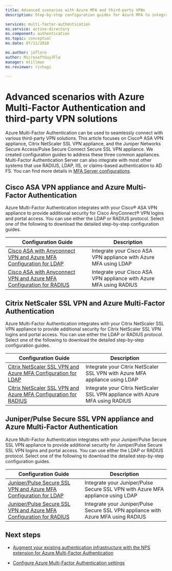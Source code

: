```yaml
---
title: Advanced scenarios with Azure MFA and third-party VPNs
description: Step-by-step configuration guides for Azure MFA to integrate with Cisco, Citrix, and Juniper.

services: multi-factor-authentication
ms.service: active-directory
ms.component: authentication
ms.topic: conceptual
ms.date: 07/11/2018

ms.author: joflore
author: MicrosoftGuyJFlo
manager: mtillman
ms.reviewer: richagi

---
```

# Advanced scenarios with Azure Multi-Factor Authentication and third-party VPN solutions

Azure Multi-Factor Authentication can be used to seamlessly connect with various third-party VPN solutions. This article focuses on Cisco® ASA VPN appliance, Citrix NetScaler SSL VPN appliance, and the Juniper Networks Secure Access/Pulse Secure Connect Secure SSL VPN appliance. We created configuration guides to address these three common appliances. Multi-Factor Authentication Server can also integrate with most other systems that use RADIUS, LDAP, IIS, or claims-based authentication to AD FS. You can find more details in [MFA Server configurations](howto-mfaserver-deploy.md#next-steps).

## Cisco ASA VPN appliance and Azure Multi-Factor Authentication
Azure Multi-Factor Authentication integrates with your Cisco® ASA VPN appliance to provide additional security for Cisco AnyConnect® VPN logins and portal access.  You can use either the LDAP or RADIUS protocol.  Select one of the following to download the detailed step-by-step configuration guides.

| Configuration Guide | Description |
| --- | --- |
| [Cisco ASA with Anyconnect VPN and Azure MFA Configuration for LDAP](http://download.microsoft.com/download/A/2/0/A201567C-C3DE-4227-AF89-4567A470899E/Cisco_ASA_Azure_MFA_LDAP.docx) | Integrate your Cisco ASA VPN appliance with Azure MFA using LDAP |
| [Cisco ASA with Anyconnect VPN and Azure MFA Configuration for RADIUS](http://download.microsoft.com/download/4/5/7/4579C1CF-35B0-4FBE-8A1A-B49CB2CC0382/Cisco_ASA_Azure_MFA_RADIUS.docx) | Integrate your Cisco ASA VPN appliance with Azure MFA using RADIUS |

## Citrix NetScaler SSL VPN and Azure Multi-Factor Authentication
Azure Multi-Factor Authentication integrates with your Citrix NetScaler SSL VPN appliance to provide additional security for Citrix NetScaler SSL VPN logins and portal access.  You can use either the LDAP or RADIUS protocol.  Select one of the following to download the detailed step-by-step configuration guides.

| Configuration Guide | Description |
| --- | --- |
| [Citrix NetScaler SSL VPN and Azure MFA Configuration for LDAP](http://download.microsoft.com/download/2/4/E/24E1E722-72DF-471F-A88A-D1338DB1AF83/Citrix_NS_Azure_MFA_LDAP.docx) | Integrate your Citrix NetScaler SSL VPN with Azure MFA appliance using LDAP |
| [Citrix NetScaler SSL VPN and Azure MFA Configuration for RADIUS](http://download.microsoft.com/download/1/A/4/1A482764-4A63-45C2-A5EC-2B673ACCDD12/Citrix_NS_Azure_MFA_RADIUS.docx) | Integrate your Citrix NetScaler SSL VPN appliance with Azure MFA using RADIUS |

## Juniper/Pulse Secure SSL VPN appliance and Azure Multi-Factor Authentication
Azure Multi-Factor Authentication integrates with your Juniper/Pulse Secure SSL VPN appliance to provide additional security for Juniper/Pulse Secure SSL VPN logins and portal access.  You can use either the LDAP or RADIUS protocol.  Select one of the following to download the detailed step-by-step configuration guides.

| Configuration Guide | Description |
| --- | --- |
| [Juniper/Pulse Secure SSL VPN and Azure MFA Configuration for LDAP](http://download.microsoft.com/download/6/5/8/6587B418-75B1-4FCB-84D4-984BC479309E/JuniperPulse_Azure_MFA_LDAP.docx) | Integrate your Juniper/Pulse Secure SSL VPN with Azure MFA appliance using LDAP |
| [Juniper/Pulse Secure SSL VPN and Azure MFA Configuration for RADIUS](http://download.microsoft.com/download/7/9/A/79AB3DAD-4799-4379-B1DA-B95ABDF231DC/JuniperPulse_Azure_MFA_RADIUS.docx) | Integrate your Juniper/Pulse Secure SSL VPN appliance with Azure MFA using RADIUS |

## Next steps

- [Augment your existing authentication infrastructure with the NPS extension for Azure Multi-Factor Authentication](howto-mfa-nps-extension.md)

- [Configure Azure Multi-Factor Authentication settings](howto-mfa-mfasettings.md)